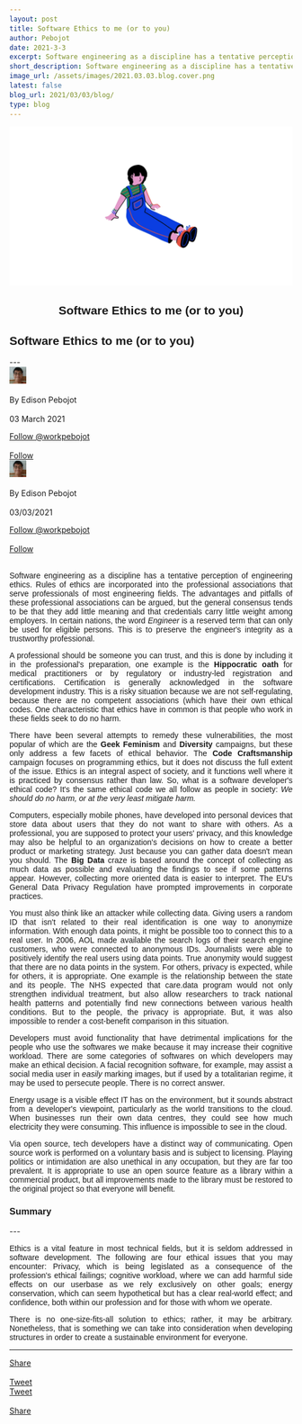 ```yaml
---
layout: post
title: Software Ethics to me (or to you)
author: Pebojot
date: 2021-3-3
excerpt: Software engineering as a discipline has a tentative perception of engineering ethics. Ethics and rules of ethics are incorporated into the technical associations that serve professionals of most engineering fields.
short_description: Software engineering as a discipline has a tentative perception of engineering ethics. Ethics
image_url: /assets/images/2021.03.03.blog.cover.png
latest: false
blog_url: 2021/03/03/blog/
type: blog
---
```

<img src="/assets/images/2021.03.03.blog.cover.png" class="rounded img-fluid">

<div class="desktop__size " style="text-align: center;font-family:sans-serif;word-spacing: 0px;">
    <h2>Software Ethics to me (or to you)</h2>
</div>
<div class="mobile__size " style="text-align: justify;font-family:sans-serif;word-spacing: 0px;">
    <h2>Software Ethics to me (or to you)</h2>
</div>
---

  <div class="desktop__size ">
    <div class="d-flex align-items-center">
      <div class="align-self-center">
        <small class="text-muted">
          <img src="/assets/images/2x2.webp" width="30" height="30" class="img-fluid rounded-circle"
            alt="Edison Pebojot">
        </small>
      </div>
      &nbsp;
      <div class="align-self-center">
        By Edison Pebojot
      </div>
      &nbsp;
      <div class="align-self-center">
        03 March 2021
      </div>
    </div>
    <p></p>
    <div class="d-flex align-items-center">
      <div class="align-self-center">
        <a href="https://twitter.com/workpebojot?ref_src=twsrc%5Etfw" class="twitter-follow-button" data-size="large"
          data-show-screen-name="false" data-show-count="false">Follow @workpebojot</a>
        <script async src="https://platform.twitter.com/widgets.js" charset="utf-8"></script>
      </div>
      &nbsp;
      <div class="align-self-center">
        <a class="github-button" href="https://github.com/workpebojot"
          data-color-scheme="no-preference: light; light: light; dark: light;" data-size="large"
          aria-label="Follow @workpebojot on GitHub">Follow</a>
      </div>
    </div>
  </div>


<div class="mobile__size">
    <div class="d-flex align-items-center">
        <div class="align-self-center">
            <small class="text-muted">
                <img src="/assets/images/2x2.webp" width="30" height="30" class="img-fluid rounded-circle"  alt="Edison Pebojot">
            </small>
        </div>
        &nbsp;
        <div class="align-self-center">
            By Edison Pebojot
        </div>
        &nbsp;
        <div class="align-self-center flex-grow-1">
            03/03/2021
        </div>
    </div>
    <p></p>
    <div class="d-flex align-items-center justify-content-start">
        <div class="align-self-center">
            <a href="https://twitter.com/workpebojot?ref_src=twsrc%5Etfw" class="twitter-follow-button align-self-center" data-show-screen-name="false" data-show-count="false">Follow @workpebojot</a><script async src="https://platform.twitter.com/widgets.js" charset="utf-8"></script>
        </div>
        &nbsp;
        <div class="align-self-center">
            <a class="github-button align-self-center" href="https://github.com/workpebojot" aria-label="Follow @workpebojot on GitHub">Follow</a>
        </div>
    </div>
</div>
<br />
<div style="text-align: justify;word-break: keep-all;font-family:sans-serif;">
<p>
Software engineering as a discipline has a tentative perception of engineering ethics. Rules of ethics are incorporated into the professional associations that serve professionals of most engineering fields. The advantages and pitfalls of these professional associations can be argued, but the general consensus tends to be that they add little meaning and that credentials carry little weight among employers. In certain nations, the word <i>Engineer</i> is a reserved term that can only be used for eligible persons. This is to preserve the engineer's integrity as a trustworthy professional.
</p>
<p>
A professional should be someone you can trust, and this is done by including it in the professional's preparation, one example is the <b>Hippocratic oath</b> for medical practitioners or by regulatory or industry-led registration and certifications. Certification is generally acknowledged in the software development industry. This is a risky situation because we are not self-regulating, because there are no competent associations (which have their own ethical codes. One characteristic that ethics have in common is that people who work in these fields seek to do no harm.
</p>
<p>
There have been several attempts to remedy these vulnerabilities, the most popular of which are the <b>Geek Feminism</b> and <b>Diversity</b> campaigns, but these only address a few facets of ethical behavior. The <b>Code Craftsmanship</b> campaign focuses on programming ethics, but it does not discuss the full extent of the issue. Ethics is an integral aspect of society, and it functions well where it is practiced by consensus rather than law. So, what is a software developer's ethical code? It's the same ethical code we all follow as people in society: <i>We should do no harm, or at the very least mitigate harm.</i>
</p>
</div>

<div style="text-align: justify;word-break: keep-all;font-family:sans-serif;">
<p>
Computers, especially mobile phones, have developed into personal devices that store data about users that they do not want to share with others. As a professional, you are supposed to protect your users' privacy, and this knowledge may also be helpful to an organization's decisions on how to create a better product or marketing strategy. Just because you can gather data doesn't mean you should. The <b>Big Data</b> craze is based around the concept of collecting as much data as possible and evaluating the findings to see if some patterns appear. However, collecting more oriented data is easier to interpret. The EU's General Data Privacy Regulation have prompted improvements in corporate practices. 
</p>
<p>
You must also think like an attacker while collecting data. Giving users a random ID that isn't related to their real identification is one way to anonymize information. With enough data points, it might be possible too to connect this to a real user. In 2006, AOL made available the search logs of their search engine customers, who were connected to anonymous IDs. Journalists were able to positively identify the real users using data points. True anonymity would suggest that there are no data points in the system. For others, privacy is expected, while for others, it is appropriate. One example is the relationship between the state and its people. The NHS expected that care.data program would not only strengthen individual treatment, but also allow researchers to track national health patterns and potentially find new connections between various health conditions. But to the people, the privacy is appropriate. But, it was also impossible to render a cost-benefit comparison in this situation.
</p>
</div>

<div style="text-align: justify;word-break: keep-all;font-family:sans-serif;">
<p>
Developers must avoid functionality that have detrimental implications for the people who use the softwares we make because it may increase their cognitive workload. There are some categories of softwares on which developers may make an ethical decision. A facial recognition software, for example, may assist a social media user in <i>easily</i> marking images, but if used by a totalitarian regime, it may be used to persecute people. There is no correct answer.
</p>
</div>

<div style="text-align: justify;word-break: keep-all;font-family:sans-serif;">
<p>
Energy usage is a visible effect IT has on the environment, but it sounds abstract from a developer's viewpoint, particularly as the world transitions to the cloud. When businesses run their own data centres, they could see how much electricity they were consuming. This influence is impossible to see in the cloud.
</p>
</div>

<div style="text-align: justify;word-break: keep-all;font-family:sans-serif;">
<p>
Via open source, tech developers have a distinct way of communicating. Open source work is performed on a voluntary basis and is subject to licensing. Playing politics or intimidation are also unethical in any occupation, but they are far too prevalent. It is appropriate to use an open source feature as a library within a commercial product, but all improvements made to the library must be restored to the original project so that everyone will benefit.
</p>
</div>
<div style="text-align: justify;word-break: keep-all;font-family:sans-serif;">
<h3>Summary</h3>
</div>
---
<div style="text-align: justify;word-break: keep-all;font-family:sans-serif;">
<p>
Ethics is a vital feature in most technical fields, but it is seldom addressed in software development. The following are four ethical issues that you may encounter: Privacy, which is being legislated as a consequence of the profession's ethical failings; cognitive workload, where we can add harmful side effects on our userbase as we rely exclusively on other goals; energy conservation, which can seem hypothetical but has a clear real-world effect; and confidence, both within our profession and for those with whom we operate.
</p>
<p>
There is no one-size-fits-all solution to ethics; rather, it may be arbitrary. Nonetheless, that is something we can take into consideration when developing structures in order to create a sustainable environment for everyone.
</p>
</div>

---

<div class="desktop__size ">
  <div class="d-flex align-items-center">
    <div class="align-self-center">
      <div class="fb-share-button align-self-center" style="vertical-align: super;top:-2px" data-href="https://www.pebojot.com/2021/03/03/blog/" data-layout="button" data-size="large"><a target="_blank" href="https://www.facebook.com/sharer/sharer.php?u=https%3A%2F%2Fdevelopers.facebook.com%2Fdocs%2Fplugins%2F&amp;src=sdkpreparse" class="fb-xfbml-parse-ignore">Share</a></div>
    </div>
    &nbsp;
    <div class="align-self-center">
      <a href="https://twitter.com/share?ref_src=twsrc%5Etfw" class="twitter-share-button" data-size="large"
        data-show-screen-name="false" data-show-count="false" data-via="workpebojot">Tweet</a>
      <script async src="https://platform.twitter.com/widgets.js" charset="utf-8"></script>
    </div>
  </div>
</div>

<div class="mobile__size">
    <div class="d-flex align-items-center justify-content-start">
        <div class="align-self-center">
            <a href="https://twitter.com/share?ref_src=twsrc%5Etfw" class="twitter-share-button align-self-center" data-show-screen-name="false" data-show-count="false" data-via="workpebojot">Tweet</a><script async src="https://platform.twitter.com/widgets.js" charset="utf-8"></script>
        </div>
        &nbsp;
        <div class="align-self-center">
            <div class="fb-share-button align-self-center" style="vertical-align: super;top:-2px" data-href="https://www.pebojot.com/2021/03/03/blog/" data-layout="button" data-size="small"><a target="_blank" href="https://www.facebook.com/sharer/sharer.php?u=https%3A%2F%2Fdevelopers.facebook.com%2Fdocs%2Fplugins%2F&amp;src=sdkpreparse" class="fb-xfbml-parse-ignore">Share</a></div>
        </div>
    </div>
</div>
<br />
<br />
<br />
<br />
<br />
